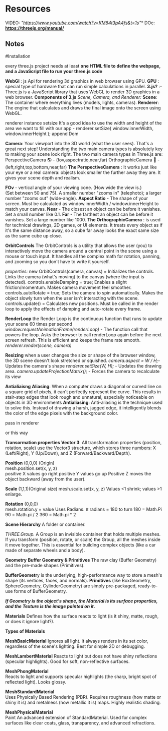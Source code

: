 # Resources

VIDEO: **"https://www.youtube.com/watch?v=KM64t3pA4fs&t=1s*"**
DOc: **https://threejs.org/manual/**


## Notes

#Installation

every three.js project needs at least **one HTML file to define the webpage, and a JavaScript file to run your three.js code**


**WebGl** : js Api for rendering 3d graphics in web browser using GPU.
**GPU** : special type of hardware that can run simple calculations in parallel.
**3.js?** :- Three.js is a JavaScript library that uses WebGL to render 3D graphics in a web browser.
**Components of 3.js**
*Scene, Camera, and Renderer:*
**Scene**: The container where everything lives (models, lights, cameras).
**Renderer**: The engine that calculates and draws the final image onto the screen using WebGL.

renderer instance 
setsize
It's a good idea to use the width and height of the area we want to fill with our app - renderer.setSize( window.innerWidth, window.innerHeight );
append Dom




**Camera**: Your viewport into the 3D world (what the user sees).
That's a great next step! Understanding the two main camera types is absolutely key to making your scene look right.
The two main camera types in Three.js are:
PerspectiveCamera 🌎 - (fov,aspectratio,near,far)
OrthographicCamera 📐 - (left,right,top,bottom,near,far)
**The PerspectiveCamera** : It works just like your eye or a real camera: objects look smaller the further away they are. It gives your scene depth and realism.

**FOv** - vertical angle of your viewing cone. (How wide the view is.)	
(Set between 50 and 75). A smaller number "zooms in" (telephoto); a larger number "zooms out" (wide-angle).
**Aspect Ratio** - The shape of your screen. 
Must be calculated as window.innerWidth / window.innerHeight to match your canvas.
**Near** - The closest an object can be before it vanishes.	Set a small number like 0.1. 
**Far** - The farthest an object can be before it vanishes.	Set a large number like 1000. 
**The OrthographicCamera** : is used for technical drawings, 2D games, or UI elements. It treats every object as if it's the same distance away, so a cube far away looks the exact same size as the same cube up close.



**OrbitControls** 
The OrbitControls is a utility that allows the user (you) to interactively move the camera around a central point in the scene using a mouse or touch input. It handles all the complex math for rotation, panning, and zooming so you don't have to write it yourself.

*properties:*
new OrbitControls(camera, canvas) = Initializes the controls.	Links the camera (what's moving) to the canvas (where the input is detected).
controls.enableDamping = true;	Enables a slight friction/momentum.	Makes camera movement feel smoother.
controls.autoRotate = true;	Sets the camera to spin automatically.	Makes the object slowly turn when the user isn't interacting with the scene.
controls.update() = Calculates new positions.	Must be called in the render loop to apply the effects of damping and auto-rotate every frame.

**RenderLoop**
the Render Loop is the continuous function that runs to update your scene 60 times per second
*window.requestAnimationFrame(renderLoop)*	- The function call that powers the loop.	Asks the browser to call renderLoop again before the next screen refresh. This is efficient and keeps the frame rate smooth.
*renderer.render(scene, camera)*

**Resizing**
when a user changes the size or shape of the browser window, the 3D scene doesn't look stretched or squished.
*camera.aspect = W / H;*- Updates the camera's shape
*renderer.setSize(W, H);* -	Updates the drawing area.
*camera.updateProjectionMatrix();*	- Forces the camera to recalculate its view

**Antialiaisng**
**Aliasing**: When a computer draws a diagonal or curved line on a square grid of pixels, it can't perfectly represent the curve. This results in stair-step edges that look rough and unnatural, especially noticeable on objects in 3D environments
**Antialiasing**: Anti-aliasing is the technique used to solve this. Instead of drawing a harsh, jagged edge, it intelligently blends the color of the edge pixels with the background color.

pass in renderer
 <!-- antialias: true // <-- This enables the smoothing! -->

or this way
<!-- const maxPixelRatio = Math.min(window.devicePixelRatio, 2);
renderer.setPixelRatio(maxPixelRatio); -->

**Transormation properties**
**Vector 3**: All transformation properties (position, rotation, scale) use the Vector3 structure, which stores three numbers: 
X (Left/Right), 
Y (Up/Down), and 
Z (Forward/Backward/Depth).

**Position** (0,0,0) (Origin)	
mesh.position.set(x, y, z)	
positive X values go right
positive Y values go up
Positive Z moves the object backward (away from the user).

**Scale** (1,1,1)(Original size) 
mesh.scale.set(x, y, z)	
Values <1 shrink; values >1 enlarge.

**Rotation** (0,0,0)	
mesh.rotation.y =
 value	Uses Radians. π radians = 180
 to turn 180 = Math.Pi
 90 = Math.pi / 2
 360 = Math.pi * 2

**Scene Hierarchy**
A folder or container.

*THREE.Group.*
A Group is an invisible container that holds multiple meshes. If you transform (position, rotate, or scale) the Group, all the meshes inside it move together. This is essential for building complex objects (like a car made of separate wheels and a body).

**Geometry**
**Buffer Geometry & Primitives**
The raw clay (Buffer Geometry) and the pre-made shapes (Primitives).

**BufferGeometr**y is the underlying, high-performance way to store a mesh's shape (its vertices, faces, and normals). 
**Primitives** (like BoxGeometry, SphereGeometry, CylinderGeometry) are simply pre-packaged, ready-to-use forms of BufferGeometry.

***If Geometry is the object's shape, the Material is its surface properties, and the Texture is the image painted on it.***

**Materials**
Defines how the surface reacts to light (is it shiny, matte, rough, or does it ignore light?).

**Types of Materials**

**MeshBasicMaterial**
Ignores all light. 
It always renders in its set color, regardless of the scene's lighting. 
Best for simple 2D or debugging.

**MeshLambertMaterial**
Reacts to light but does not have shiny reflections (specular highlights). Good for soft, non-reflective surfaces.

**MeshPhongMaterial**	
Reacts to light and supports specular highlights (the sharp, bright spot of reflected light). Looks glossy.

**MeshStandardMaterial**	
Uses Physically Based Rendering (PBR). 
Requires roughness (how matte or shiny it is) and metalness (how metallic it is) maps. 
Highly realistic shading.

**MeshPhysicalMaterial**	
 Paint An advanced extension of StandardMaterial. Used for complex surfaces like clear coats, glass, transparency, and advanced refractions.
